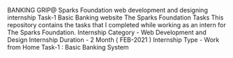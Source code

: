 BANKING
GRIP@ Sparks Foundation web development and designing internship Task-1 Basic Banking website The Sparks Foundation Tasks This repository contains the tasks that I completed while working as an intern for The Sparks Foundation. Internship Category - Web Development and Design Internship Duration - 2 Month ( FEB-2021 ) Internship Type - Work from Home Task-1 : Basic Banking System
